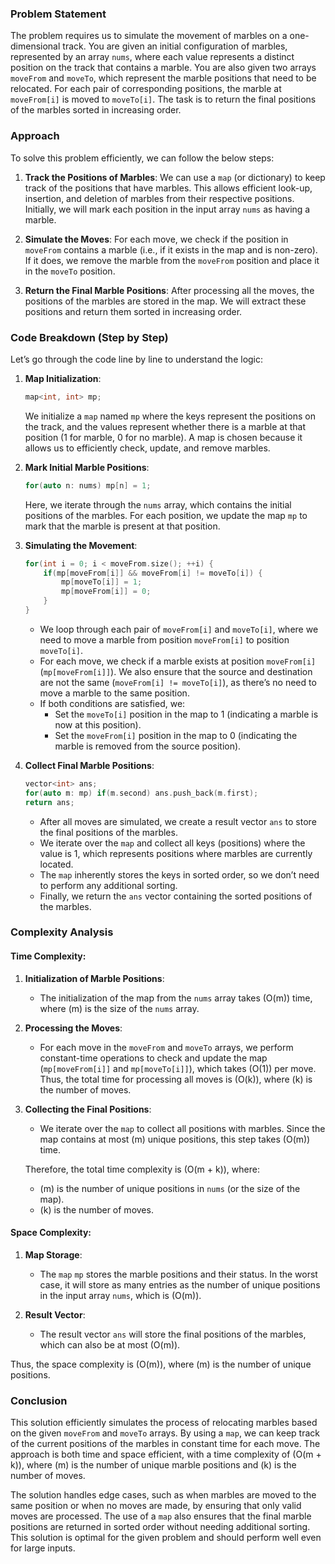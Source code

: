 ### Problem Statement

The problem requires us to simulate the movement of marbles on a one-dimensional track. You are given an initial configuration of marbles, represented by an array `nums`, where each value represents a distinct position on the track that contains a marble. You are also given two arrays `moveFrom` and `moveTo`, which represent the marble positions that need to be relocated. For each pair of corresponding positions, the marble at `moveFrom[i]` is moved to `moveTo[i]`. The task is to return the final positions of the marbles sorted in increasing order.

### Approach

To solve this problem efficiently, we can follow the below steps:

1. **Track the Positions of Marbles**:
   We can use a `map` (or dictionary) to keep track of the positions that have marbles. This allows efficient look-up, insertion, and deletion of marbles from their respective positions. Initially, we will mark each position in the input array `nums` as having a marble.

2. **Simulate the Moves**:
   For each move, we check if the position in `moveFrom` contains a marble (i.e., if it exists in the map and is non-zero). If it does, we remove the marble from the `moveFrom` position and place it in the `moveTo` position.

3. **Return the Final Marble Positions**:
   After processing all the moves, the positions of the marbles are stored in the map. We will extract these positions and return them sorted in increasing order.

### Code Breakdown (Step by Step)

Let’s go through the code line by line to understand the logic:

1. **Map Initialization**:
   ```cpp
   map<int, int> mp;
   ```
   We initialize a `map` named `mp` where the keys represent the positions on the track, and the values represent whether there is a marble at that position (1 for marble, 0 for no marble). A map is chosen because it allows us to efficiently check, update, and remove marbles.

2. **Mark Initial Marble Positions**:
   ```cpp
   for(auto n: nums) mp[n] = 1;
   ```
   Here, we iterate through the `nums` array, which contains the initial positions of the marbles. For each position, we update the map `mp` to mark that the marble is present at that position.

3. **Simulating the Movement**:
   ```cpp
   for(int i = 0; i < moveFrom.size(); ++i) {
       if(mp[moveFrom[i]] && moveFrom[i] != moveTo[i]) {
           mp[moveTo[i]] = 1;
           mp[moveFrom[i]] = 0;
       }
   }
   ```
   - We loop through each pair of `moveFrom[i]` and `moveTo[i]`, where we need to move a marble from position `moveFrom[i]` to position `moveTo[i]`.
   - For each move, we check if a marble exists at position `moveFrom[i]` (`mp[moveFrom[i]]`). We also ensure that the source and destination are not the same (`moveFrom[i] != moveTo[i]`), as there’s no need to move a marble to the same position.
   - If both conditions are satisfied, we:
     - Set the `moveTo[i]` position in the map to 1 (indicating a marble is now at this position).
     - Set the `moveFrom[i]` position in the map to 0 (indicating the marble is removed from the source position).

4. **Collect Final Marble Positions**:
   ```cpp
   vector<int> ans;
   for(auto m: mp) if(m.second) ans.push_back(m.first);
   return ans;
   ```
   - After all moves are simulated, we create a result vector `ans` to store the final positions of the marbles.
   - We iterate over the `map` and collect all keys (positions) where the value is 1, which represents positions where marbles are currently located.
   - The `map` inherently stores the keys in sorted order, so we don’t need to perform any additional sorting.
   - Finally, we return the `ans` vector containing the sorted positions of the marbles.

### Complexity Analysis

#### Time Complexity:
1. **Initialization of Marble Positions**:
   - The initialization of the map from the `nums` array takes \(O(m)\) time, where \(m\) is the size of the `nums` array.
   
2. **Processing the Moves**:
   - For each move in the `moveFrom` and `moveTo` arrays, we perform constant-time operations to check and update the map (`mp[moveFrom[i]]` and `mp[moveTo[i]]`), which takes \(O(1)\) per move. Thus, the total time for processing all moves is \(O(k)\), where \(k\) is the number of moves.

3. **Collecting the Final Positions**:
   - We iterate over the `map` to collect all positions with marbles. Since the map contains at most \(m\) unique positions, this step takes \(O(m)\) time.
   
   Therefore, the total time complexity is \(O(m + k)\), where:
   - \(m\) is the number of unique positions in `nums` (or the size of the map).
   - \(k\) is the number of moves.

#### Space Complexity:
1. **Map Storage**:
   - The `map` `mp` stores the marble positions and their status. In the worst case, it will store as many entries as the number of unique positions in the input array `nums`, which is \(O(m)\).
   
2. **Result Vector**:
   - The result vector `ans` will store the final positions of the marbles, which can also be at most \(O(m)\).
   
Thus, the space complexity is \(O(m)\), where \(m\) is the number of unique positions.

### Conclusion

This solution efficiently simulates the process of relocating marbles based on the given `moveFrom` and `moveTo` arrays. By using a `map`, we can keep track of the current positions of the marbles in constant time for each move. The approach is both time and space efficient, with a time complexity of \(O(m + k)\), where \(m\) is the number of unique marble positions and \(k\) is the number of moves.

The solution handles edge cases, such as when marbles are moved to the same position or when no moves are made, by ensuring that only valid moves are processed. The use of a `map` also ensures that the final marble positions are returned in sorted order without needing additional sorting. This solution is optimal for the given problem and should perform well even for large inputs.